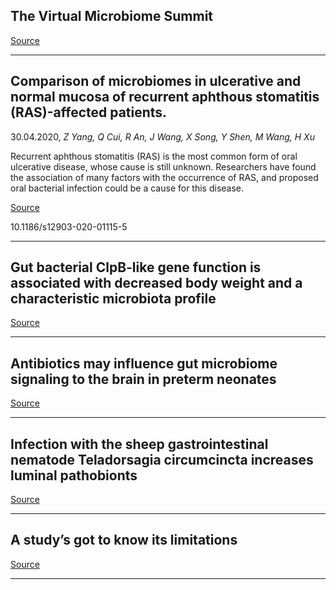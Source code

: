 ## The Virtual Microbiome Summit

[Source](https://www.virtualmicrobiomesummit.com/)

---

## Comparison of microbiomes in ulcerative and normal mucosa of recurrent aphthous stomatitis (RAS)-affected patients.
 30.04.2020, _Z Yang, Q Cui, R An, J Wang, X Song, Y Shen, M Wang, H Xu_


Recurrent aphthous stomatitis (RAS) is the most common form of oral ulcerative disease, whose cause is still unknown. Researchers have found the association of many factors with the occurrence of RAS, and proposed oral bacterial infection could be a cause for this disease.

[Source](https://bmcoralhealth.biomedcentral.com/articles/10.1186/s12903-020-01115-5)

10.1186/s12903-020-01115-5

---

## Gut bacterial ClpB-like gene function is associated with decreased body weight and a characteristic microbiota profile

[Source](https://microbiomejournal.biomedcentral.com/articles/10.1186/s40168-020-00837-6)

---

## Antibiotics may influence gut microbiome signaling to the brain in preterm neonates

[Source](https://www.biorxiv.org/content/10.1101/2020.04.20.052142v2.abstract?%3Fcollection=)

---

## Infection with the sheep gastrointestinal nematode Teladorsagia circumcincta increases luminal pathobionts

[Source](https://microbiomejournal.biomedcentral.com/articles/10.1186/s40168-020-00818-9)

---

## A study’s got to know its limitations

[Source](https://www.biorxiv.org/content/10.1101/2020.04.29.067843v2.abstract?%3Fcollection=)

---

